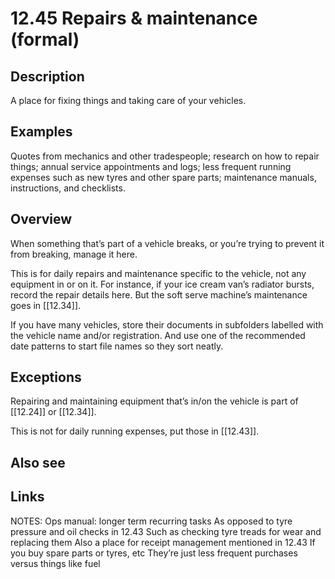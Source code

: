 # 12.45 Repairs & maintenance (formal)

## Description

A place for fixing things and taking care of your vehicles.

## Examples

Quotes from mechanics and other tradespeople; research on how to repair things; annual service appointments and logs; less frequent running expenses such as new tyres and other spare parts; maintenance manuals, instructions, and checklists.

## Overview

When something that’s part of a vehicle breaks, or you’re trying to prevent it from breaking, manage it here.

This is for daily repairs and maintenance specific to the vehicle, not any equipment in or on it. For instance, if your ice cream van’s radiator bursts, record the repair details here. But the soft serve machine’s maintenance goes in [[12.34]].

If you have many vehicles, store their documents in subfolders labelled with the vehicle name and/or registration. And use one of the recommended date patterns to start file names so they sort neatly.

## Exceptions

Repairing and maintaining equipment that’s in/on the vehicle is part of [[12.24]] or [[12.34]].

This is not for daily running expenses, put those in [[12.43]].

## Also see

## Links

NOTES:
Ops manual: longer term recurring tasks
As opposed to tyre pressure and oil checks in 12.43
Such as checking tyre treads for wear and replacing them
Also a place for receipt management mentioned in 12.43
If you buy spare parts or tyres, etc
They’re just less frequent purchases versus things like fuel
